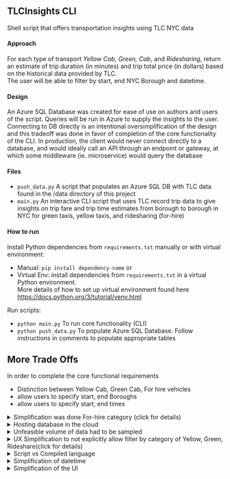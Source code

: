 ## TLCInsights CLI
Shell script that offers transportation insights using TLC NYC data 

#### Approach
For each type of transport _Yellow Cab, Green, Cab_, and _Ridesharing_, return an estimate of 
trip duration (in minutes) and trip total price (in dollars) based on the historical data provided by TLC. <br />
The user will be able to filter by start, end NYC Borough and datetime.

####  Design
An Azure SQL Database was created for ease of use on authors and users of the script.
Queries will be run in Azure to supply the insights to the user. <br />
Connecting to DB directly is an intentional oversimplification of the design and this tradeoff was done in favor of completion of the core functionality of the CLI. 
In production, the client would never connect directly to a database, and would ideally call an API through an endpoint or gateway, at which
some middleware (ie. microservice) would query the database

#### Files
* `push_data.py` A script that populates an Azure SQL DB with TLC data found in the /data directory of this project <br />
* `main.py` An interactive CLI script that uses TLC record trip data to give insights on trip fare and trip time estimates
    from borough to borough in NYC for green taxis, yellow taxis, and ridesharing (for-hire) <br />

#### How to run
Install Python dependencies from `requirements.txt` manually or with virtual environment: <br />
* Manual: `pip install dependency-name` or <br />
* Virtual Env: install dependencies from `requirements.txt` in a virtual Python environment. <br />
More details of how to set up virtual environment found here https://docs.python.org/3/tutorial/venv.html

Run scripts: <br />
* `python main.py` To run core functionality (CLI) <br />
* `python push_data.py` To populate Azure SQL Database. Follow instructions in comments to populate appropriate tables

## More Trade Offs
In order to complete the core functional requirements
* Distinction between Yellow Cab, Green Cab, For hire vehicles
* allow users to specify start, end Boroughs
* allow users to specify start, end times

<details>
  <summary>Simplification was done For-hire category (click for details) </summary>
  
&nbsp;&nbsp;&nbsp;&nbsp;&nbsp;&nbsp; I disregard the small subset of For Hire-vehicles (ie. Black Cab) and only considered
High Volume For-Hire Vehicles (introduced in early 2019 to make a distinction for ridesharing companies like Uber, Lyft), which make up the vast majority of For-Hire category -- in the CLI script, this category is just named 'Ridesharing'
</details>

<details>
  <summary>Hosting database in the cloud </summary>
  
&nbsp;&nbsp;&nbsp;&nbsp;&nbsp;&nbsp; Large dataset is tedious if operations are performed all in memory locally; this is also tedious for a user to download large dataset to run a CLI script, so the decision was made to move the querying funcionality into a cloud database.
Another decision was AWS vs Azure -- Azure was chosen for a new learning experience
</details>

<details>
  <summary>Unfeasible volume of data had to be sampled </summary>
  
&nbsp;&nbsp;&nbsp;&nbsp;&nbsp;&nbsp; The volume of data was not feasible for this context. There are two popular sampling techniques, random sampling, and systematic sampling -- 
systematic sampling was chosen based on simplicity of implementation: <br /> https://www.investopedia.com/ask/answers/071615/when-it-better-use-systematic-over-simple-random-sampling.asp
</details>

<details>
  <summary>UX Simplification to not explicitly allow filter by category of Yellow, Green, Rideshare(click for details) </summary>
  
&nbsp;&nbsp;&nbsp;&nbsp;&nbsp;&nbsp; Instead all the information (trip price and trip time averages are returned in a table for all three categories, which is a more inuitive user experience. This is preferable over giving users another filter of category in addition to Borough, and datetime. example: <br />
```
+---------------+------------+------------+-------------+
|               | Yellow Cab | Green Cab  | Ridesharing |
+---------------+------------+------------+-------------+
|  average time | 15 minutes | 20 minutes |  16 minutes |
| average price |   $18.7    |   $20.42   |    $20.42   |
+---------------+------------+------------+-------------+
```
</details>

<details>
  <summary>Script vs Compiled language </summary>
  
&nbsp;&nbsp;&nbsp;&nbsp;&nbsp;&nbsp; Picked less verbose language Python because of time constraint
</details>

<details>
  <summary>Simplification of datetime </summary>
  
&nbsp;&nbsp;&nbsp;&nbsp;&nbsp;&nbsp; When users search by datetime filter, there is only option to search by date (not by time at a specific date as that is too granular)
</details>

<details>
  <summary>Simplification of the UI </summary>
  
&nbsp;&nbsp;&nbsp;&nbsp;&nbsp;&nbsp; Initially a graphical interface was considered (with charts showing historical data based on ride volume over the months), but then when more planning was done, it was realized that was outside of budget constraint
</details>
